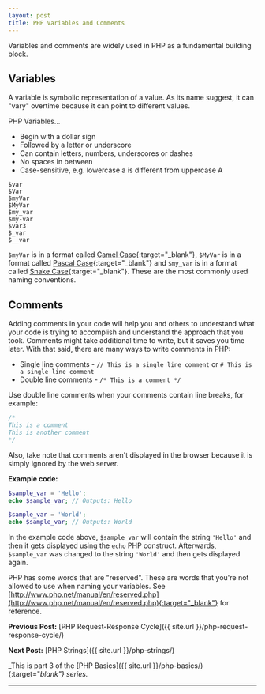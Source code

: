 ```yaml
---
layout: post
title: PHP Variables and Comments
---
```


Variables and comments are widely used in PHP as a fundamental building block.

## Variables

A variable is symbolic representation of a value. As its name suggest, it can "vary" overtime because it can point to different values.

PHP Variables...

+ Begin with a dollar sign
+ Followed by a letter or underscore
+ Can contain letters, numbers, underscores or dashes
+ No spaces in between
+ Case-sensitive, e.g. lowercase a is different from uppercase A

```
$var
$Var
$myVar
$MyVar
$my_var
$my-var
$var3
$_var
$__var
```

`$myVar` is in a format called [Camel Case](https://en.wikipedia.org/wiki/Camel_case){:target="_blank"}, `$MyVar` is in a format called [Pascal Case](http://wiki.c2.com/?PascalCase){:target="_blank"} and `$my_var` is in a format called [Snake Case](https://en.wikipedia.org/wiki/Snake_case){:target="_blank"}. These are the most commonly used naming conventions.

## Comments

Adding comments in your code will help you and others to understand what your code is trying to accomplish and understand the approach that you took. Comments might take additional time to write, but it saves you time later. With that said, there are many ways to write comments in PHP:

+ Single line comments - `// This is a single line comment` or `# This is a single line comment`
+ Double line comments - `/* This is a comment */`

Use double line comments when your comments contain line breaks, for example:

```php
/*
This is a comment
This is another comment
*/
```

Also, take note that comments aren't displayed in the browser because it is simply ignored by the web server.

**Example code:**

```php
$sample_var = 'Hello';
echo $sample_var; // Outputs: Hello

$sample_var = 'World';
echo $sample_var; // Outputs: World
```

In the example code above, `$sample_var` will contain the string `'Hello'` and then it gets displayed using the `echo` PHP construct. Afterwards, `$sample_var` was changed to the string `'World'` and then gets displayed again.

PHP has some words that are "reserved". These are words that you're not allowed to use when naming your variables. See [http://www.php.net/manual/en/reserved.php](http://www.php.net/manual/en/reserved.php){:target="_blank"} for reference.

**Previous Post:** [PHP Request-Response Cycle]({{ site.url }}/php-request-response-cycle/)

**Next Post:** [PHP Strings]({{ site.url }}/php-strings/)

_This is part 3 of the [PHP Basics]({{ site.url }}/php-basics/){:target="_blank"} series._

---
